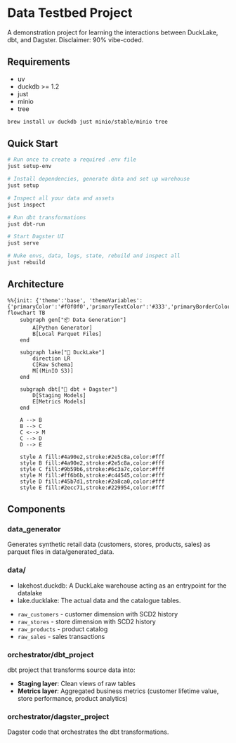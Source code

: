# Data Testbed Project

A demonstration project for learning the interactions between DuckLake, dbt, and Dagster. Disclaimer: 90% vibe-coded.

## Requirements
* uv
* duckdb >= 1.2
* just
* minio
* tree

```bash
brew install uv duckdb just minio/stable/minio tree
```

## Quick Start

```bash
# Run once to create a required .env file
just setup-env

# Install dependencies, generate data and set up warehouse
just setup

# Inspect all your data and assets
just inspect

# Run dbt transformations
just dbt-run

# Start Dagster UI
just serve

# Nuke envs, data, logs, state, rebuild and inspect all
just rebuild

```

## Architecture

```mermaid
%%{init: {'theme':'base', 'themeVariables': {'primaryColor':'#f0f0f0','primaryTextColor':'#333','primaryBorderColor':'#666','lineColor':'#666','secondaryColor':'#fff','tertiaryColor':'#fff'}}}%%
flowchart TB
    subgraph gen["📦 Data Generation"]
        A[Python Generator]
        B[Local Parquet Files]
    end

    subgraph lake["🦆 DuckLake"]
        direction LR
        C[Raw Schema]
        M[(MinIO S3)]
    end

    subgraph dbt["🔄 dbt + Dagster"]
        D[Staging Models]
        E[Metrics Models]
    end

    A --> B
    B --> C
    C <--> M
    C --> D
    D --> E

    style A fill:#4a90e2,stroke:#2e5c8a,color:#fff
    style B fill:#4a90e2,stroke:#2e5c8a,color:#fff
    style C fill:#9b59b6,stroke:#6c3a7c,color:#fff
    style M fill:#ff6b6b,stroke:#c44545,color:#fff
    style D fill:#45b7d1,stroke:#2a8ca0,color:#fff
    style E fill:#2ecc71,stroke:#229954,color:#fff
```

## Components

### data_generator
Generates synthetic retail data (customers, stores, products, sales) as parquet files in data/generated_data.

### data/

* lakehost.duckdb: A DuckLake warehouse acting as an entrypoint for the datalake
* lake.ducklake: The actual data and the catalogue tables.

- `raw_customers` - customer dimension with SCD2 history
- `raw_stores` - store dimension with SCD2 history
- `raw_products` - product catalog
- `raw_sales` - sales transactions

### orchestrator/dbt_project
dbt project that transforms source data into:
- **Staging layer**: Clean views of raw tables
- **Metrics layer**: Aggregated business metrics (customer lifetime value, store performance, product analytics)

### orchestrator/dagster_project
Dagster code that orchestrates the dbt transformations.
